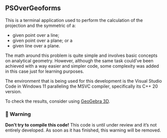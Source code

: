 ## PSOverGeoforms
This is a terminal application used to perform the calculation of the projection and the symmetric of a:

- given point over a line;
- given point over a plane; or a 
- given line over a plane.

The math around this problem is quite simple and involves basic concepts on analytical geometry. However, although the same task could’ve been achieved with a way easier and simpler code, some complexity was added in this case just for learning purposes.

The environment that is being used for this development is the Visual Studio Code in Windows 11 paralleling the MSVC compiler, specifically its C++ 20 version.

To check the results, consider using [GeoGebra 3D](https://www.geogebra.org/3d).

### 🚫 Warning
**Don’t try to compile this code!**
This code is until under review and it’s not entirely developed. As soon as it has finished, this warning will be removed.
